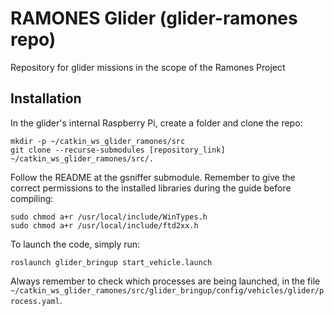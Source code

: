 # RAMONES Glider (glider-ramones repo)
Repository for glider missions in the scope of the Ramones Project

## Installation
In the glider's internal Raspberry Pi, create a folder and clone the repo:

```shell
mkdir -p ~/catkin_ws_glider_ramones/src
git clone --recurse-submodules [repository_link] ~/catkin_ws_glider_ramones/src/.
```

Follow the README at the gsniffer submodule. Remember to give the correct permissions to the installed libraries during the guide before compiling:

```shell
sudo chmod a+r /usr/local/include/WinTypes.h
sudo chmod a+r /usr/local/include/ftd2xx.h
```

To launch the code, simply run:

```shell
roslaunch glider_bringup start_vehicle.launch
```

Always remember to check which processes are being launched, in the file `~/catkin_ws_glider_ramones/src/glider_bringup/config/vehicles/glider/process.yaml`.